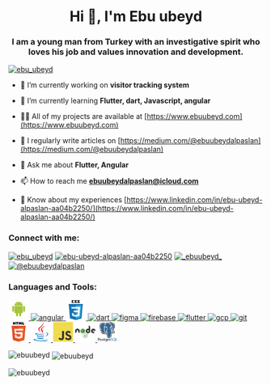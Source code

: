<h1 align="center">Hi 👋, I'm Ebu ubeyd</h1>
<h3 align="center">I am a young man from Turkey with an investigative spirit who loves his job and values ​​innovation and development.</h3>

<p align="left"> <a href="https://twitter.com/ebu_ubeyd" target="blank"><img src="https://img.shields.io/twitter/follow/ebu_ubeyd?logo=twitter&style=for-the-badge" alt="ebu_ubeyd" /></a> </p>

- 🔭 I’m currently working on **visitor tracking system**

- 🌱 I’m currently learning **Flutter, dart, Javascript, angular**

- 👨‍💻 All of my projects are available at [https://www.ebuubeyd.com](https://www.ebuubeyd.com)

- 📝 I regularly write articles on [https://medium.com/@ebuubeydalpaslan](https://medium.com/@ebuubeydalpaslan)

- 💬 Ask me about **Flutter, Angular**

- 📫 How to reach me **ebuubeydalpaslan@icloud.com**

- 📄 Know about my experiences [https://www.linkedin.com/in/ebu-ubeyd-alpaslan-aa04b2250/](https://www.linkedin.com/in/ebu-ubeyd-alpaslan-aa04b2250/)

<h3 align="left">Connect with me:</h3>
<p align="left">
<a href="https://twitter.com/ebu_ubeyd" target="blank"><img align="center" src="https://raw.githubusercontent.com/rahuldkjain/github-profile-readme-generator/master/src/images/icons/Social/twitter.svg" alt="ebu_ubeyd" height="30" width="40" /></a>
<a href="https://linkedin.com/in/ebu-ubeyd-alpaslan-aa04b2250" target="blank"><img align="center" src="https://raw.githubusercontent.com/rahuldkjain/github-profile-readme-generator/master/src/images/icons/Social/linked-in-alt.svg" alt="ebu-ubeyd-alpaslan-aa04b2250" height="30" width="40" /></a>
<a href="https://instagram.com/_ebuubeyd_" target="blank"><img align="center" src="https://raw.githubusercontent.com/rahuldkjain/github-profile-readme-generator/master/src/images/icons/Social/instagram.svg" alt="_ebuubeyd_" height="30" width="40" /></a>
<a href="https://medium.com/@ebuubeydalpaslan" target="blank"><img align="center" src="https://raw.githubusercontent.com/rahuldkjain/github-profile-readme-generator/master/src/images/icons/Social/medium.svg" alt="@ebuubeydalpaslan" height="30" width="40" /></a>
</p>

<h3 align="left">Languages and Tools:</h3>
<p align="left"> <a href="https://developer.android.com" target="_blank" rel="noreferrer"> <img src="https://raw.githubusercontent.com/devicons/devicon/master/icons/android/android-original-wordmark.svg" alt="android" width="40" height="40"/> </a> <a href="https://angular.io" target="_blank" rel="noreferrer"> <img src="https://angular.io/assets/images/logos/angular/angular.svg" alt="angular" width="40" height="40"/> </a> <a href="https://www.w3schools.com/css/" target="_blank" rel="noreferrer"> <img src="https://raw.githubusercontent.com/devicons/devicon/master/icons/css3/css3-original-wordmark.svg" alt="css3" width="40" height="40"/> </a> <a href="https://dart.dev" target="_blank" rel="noreferrer"> <img src="https://www.vectorlogo.zone/logos/dartlang/dartlang-icon.svg" alt="dart" width="40" height="40"/> </a> <a href="https://www.figma.com/" target="_blank" rel="noreferrer"> <img src="https://www.vectorlogo.zone/logos/figma/figma-icon.svg" alt="figma" width="40" height="40"/> </a> <a href="https://firebase.google.com/" target="_blank" rel="noreferrer"> <img src="https://www.vectorlogo.zone/logos/firebase/firebase-icon.svg" alt="firebase" width="40" height="40"/> </a> <a href="https://flutter.dev" target="_blank" rel="noreferrer"> <img src="https://www.vectorlogo.zone/logos/flutterio/flutterio-icon.svg" alt="flutter" width="40" height="40"/> </a> <a href="https://cloud.google.com" target="_blank" rel="noreferrer"> <img src="https://www.vectorlogo.zone/logos/google_cloud/google_cloud-icon.svg" alt="gcp" width="40" height="40"/> </a> <a href="https://git-scm.com/" target="_blank" rel="noreferrer"> <img src="https://www.vectorlogo.zone/logos/git-scm/git-scm-icon.svg" alt="git" width="40" height="40"/> </a> <a href="https://www.w3.org/html/" target="_blank" rel="noreferrer"> <img src="https://raw.githubusercontent.com/devicons/devicon/master/icons/html5/html5-original-wordmark.svg" alt="html5" width="40" height="40"/> </a> <a href="https://www.java.com" target="_blank" rel="noreferrer"> <img src="https://raw.githubusercontent.com/devicons/devicon/master/icons/java/java-original.svg" alt="java" width="40" height="40"/> </a> <a href="https://developer.mozilla.org/en-US/docs/Web/JavaScript" target="_blank" rel="noreferrer"> <img src="https://raw.githubusercontent.com/devicons/devicon/master/icons/javascript/javascript-original.svg" alt="javascript" width="40" height="40"/> </a> <a href="https://nodejs.org" target="_blank" rel="noreferrer"> <img src="https://raw.githubusercontent.com/devicons/devicon/master/icons/nodejs/nodejs-original-wordmark.svg" alt="nodejs" width="40" height="40"/> </a> <a href="https://www.postgresql.org" target="_blank" rel="noreferrer"> <img src="https://raw.githubusercontent.com/devicons/devicon/master/icons/postgresql/postgresql-original-wordmark.svg" alt="postgresql" width="40" height="40"/> </a> </p>

<p><img align="left" src="https://github-readme-stats.vercel.app/api/top-langs?username=ebuubeyd&show_icons=true&locale=en&layout=compact" alt="ebuubeyd" /></p>

<p>&nbsp;<img align="center" src="https://github-readme-stats.vercel.app/api?username=ebuubeyd&show_icons=true&locale=en" alt="ebuubeyd" /></p>

<p><img align="center" src="https://github-readme-streak-stats.herokuapp.com/?user=ebuubeyd&" alt="ebuubeyd" /></p>
